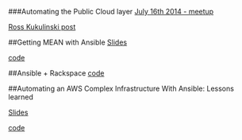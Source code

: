 ###Automating the Public Cloud layer
[July 16th 2014 - meetup](http://www.meetup.com/Bay-Area-Ansible-User-Group/events/187387472/)

[Ross Kukulinski post](http://kukulinski.com/first-bayarea-ansible-meetup/)

##Getting MEAN with Ansible
[Slides](https://rosskukulinski.github.io/getting-mean-with-ansible/#/)

[code](https://github.com/rosskukulinski/getting-mean-with-ansible)

##Ansible + Rackspace
[code](https://github.com/ycombinator/rax-ansible-demo)

##Automating an AWS Complex Infrastructure With Ansible: Lessons learned

[Slides](https://speakerdeck.com/jaimegago/automating-an-aws-complex-infrastructure-with-ansible-lessons-learned)

[code](https://github.com/jaimegago/ansible-bay-area-meetup/tree/master/aws-ansible-jaime-gago-07_16_14/test)
